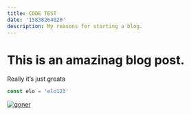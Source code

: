 ```yaml
---
title: CODE TEST
date: '15838264020'
description: My reasons for starting a blog.
---
```


# This is an amazinag blog post.

Really it’s just greata

```js
const elo = 'elo123'
```

[![goner](http://img.youtube.com/vi/gISE5ublbQA/0.jpg)](http://www.youtube.com/watch?v=gISE5ublbQA "Goner")
